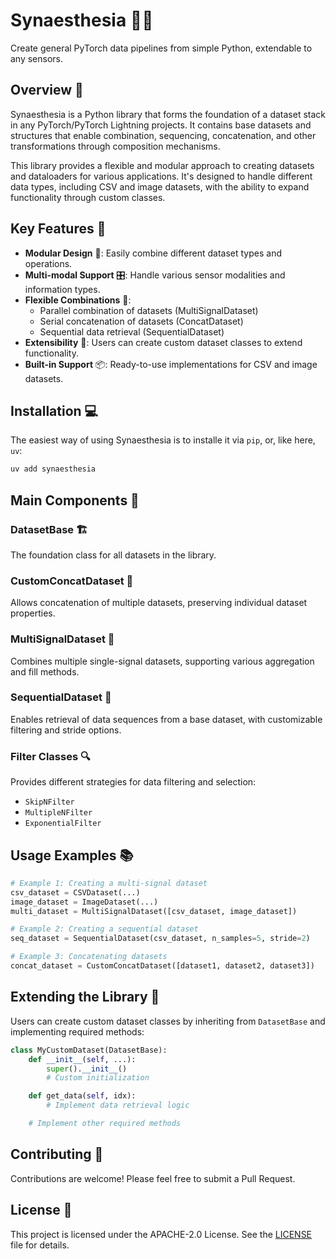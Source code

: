 # Synaesthesia 🧠🎨

Create general PyTorch data pipelines from simple Python, extendable to any sensors.

## Overview 🌟

Synaesthesia is a Python library that forms the foundation of a dataset stack in any PyTorch/PyTorch Lightning projects. It contains base datasets and structures that enable combination, sequencing, concatenation, and other transformations through composition mechanisms.

This library provides a flexible and modular approach to creating datasets and dataloaders for various applications. It's designed to handle different data types, including CSV and image datasets, with the ability to expand functionality through custom classes.

## Key Features 🔑

- **Modular Design** 🧩: Easily combine different dataset types and operations.
- **Multi-modal Support** 🎛️: Handle various sensor modalities and information types.
- **Flexible Combinations** 🔗:
  - Parallel combination of datasets (MultiSignalDataset)
  - Serial concatenation of datasets (ConcatDataset)
  - Sequential data retrieval (SequentialDataset)
- **Extensibility** 🔌: Users can create custom dataset classes to extend functionality.
- **Built-in Support** 📦: Ready-to-use implementations for CSV and image datasets.

## Installation 💻

The easiest way of using Synaesthesia is to installe it via `pip`, or, like here, `uv`:

```bash
uv add synaesthesia
```

## Main Components 🧱

### DatasetBase 🏗️

The foundation class for all datasets in the library.

### CustomConcatDataset 🔗

Allows concatenation of multiple datasets, preserving individual dataset properties.

### MultiSignalDataset 📡

Combines multiple single-signal datasets, supporting various aggregation and fill methods.

### SequentialDataset 🔢

Enables retrieval of data sequences from a base dataset, with customizable filtering and stride options.

### Filter Classes 🔍

Provides different strategies for data filtering and selection:
- `SkipNFilter`
- `MultipleNFilter`
- `ExponentialFilter`

## Usage Examples 📚

```python
# Example 1: Creating a multi-signal dataset
csv_dataset = CSVDataset(...)
image_dataset = ImageDataset(...)
multi_dataset = MultiSignalDataset([csv_dataset, image_dataset])

# Example 2: Creating a sequential dataset
seq_dataset = SequentialDataset(csv_dataset, n_samples=5, stride=2)

# Example 3: Concatenating datasets
concat_dataset = CustomConcatDataset([dataset1, dataset2, dataset3])
```

## Extending the Library 🚀

Users can create custom dataset classes by inheriting from `DatasetBase` and implementing required methods:

```python
class MyCustomDataset(DatasetBase):
    def __init__(self, ...):
        super().__init__()
        # Custom initialization

    def get_data(self, idx):
        # Implement data retrieval logic

    # Implement other required methods
```

## Contributing 🤝

Contributions are welcome! Please feel free to submit a Pull Request.

## License 📄

This project is licensed under the APACHE-2.0 License. See the [LICENSE](https://www.apache.org/licenses/LICENSE-2.0) file for details.

